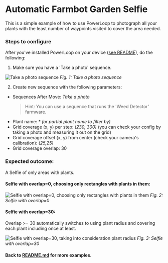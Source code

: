 # Automatic Farmbot Garden Selfie

This is a simple example of how to use PowerLoop to photograph all your plants with the least number of waypoints visited to cover the area needed.

### Steps to configure

After you've installed PowerLoop on your device ([see README](../README.md)), do the following:

1. Make sure you have a 'Take a photo' sequence.

![Take a photo sequence](http://i.imgur.com/hl6Gk2t.png)
*Fig. 1: Take a photo sequence*

2. Create new sequence with the following parameters:
- Sequences After Move: *Take a photo*
    > Hint: You can use a sequence that runs the 'Weed Detector' farmware.
- Plant name: *\* (or partial plant name to filter by)*
- Grid coverage (x, y) per step: *(230, 300)* (you can check your config by taking a photo and measuring it out on the grid)
- Grid coverage offset (x, y) from center (check your camera's calibration): *(25,25)*
- Grid coverage overlap: 30


### Expected outcome:

A Selfie of only areas with plants.

#### Selfie with overlap=0, choosing only rectangles with plants in them:

![Selfie with overlap=0, choosing only rectangles with plants in them](http://i.imgur.com/7epQ6ja.png)
*Fig. 2: Selfie with overlap=0*

#### Selfie with overlap=30:
Overlap >= 30 automatically switches to using plant radius and covering each plant including once at least.

![Selfie with overlap=30, taking into consideration plant radius](http://i.imgur.com/jpcPl1J.png)
*Fig. 3: Selfie with overlap=30*


#### Back to [README.md](../README.md) for more examples.